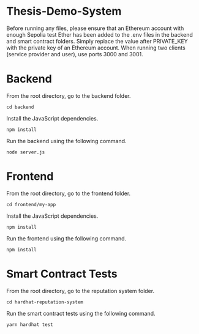 # Thesis-Demo-System

Before running any files, please ensure that an Ethereum account with enough Sepolia test Ether has been added to the .env files in the backend and smart contract folders. Simply replace the value after PRIVATE_KEY with the private key of an Ethereum account. When running two clients (service provider and user), use ports 3000 and 3001. 


# Backend 

From the root directory, go to the backend folder.

  	cd backend
  
Install the JavaScript dependencies.

  	npm install
  
Run the backend using the following command.

	node server.js


# Frontend 

From the root directory, go to the frontend folder.

  	cd frontend/my-app
  
Install the JavaScript dependencies.

  	npm install
  
Run the frontend using the following command.

	npm install


# Smart Contract Tests

From the root directory, go to the reputation system folder.

  	cd hardhat-reputation-system
  
Run the smart contract tests using the following command.

	yarn hardhat test

